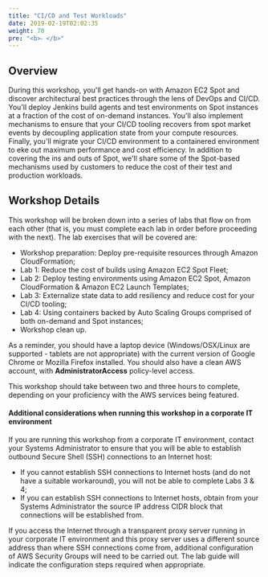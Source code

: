 ```yaml
---
title: "CI/CD and Test Workloads"
date: 2019-02-19T02:02:35
weight: 70
pre: "<b>⁃ </b>"
---
```


## Overview 
During this workshop, you'll get hands-on with Amazon EC2 Spot and discover architectural best practices through the lens of DevOps and CI/CD. You'll deploy Jenkins build agents and test environments on Spot instances at a fraction of the cost of on-demand instances. You'll also implement mechanisms to ensure that your CI/CD tooling recovers from spot market events by decoupling application state from your compute resources. Finally, you'll migrate your CI/CD environment to a containered environment to eke out maximum performance and cost efficiency. In addition to covering the ins and outs of Spot, we'll share some of the Spot-based mechanisms used by customers to reduce the cost of their test and production workloads.

## Workshop Details
This workshop will be broken down into a series of labs that flow on from each other (that is, you must complete each lab in order before proceeding with the next). The lab exercises that will be covered are:

* Workshop preparation: Deploy pre-requisite resources through Amazon CloudFormation;
* Lab 1: Reduce the cost of builds using Amazon EC2 Spot Fleet;
* Lab 2: Deploy testing environments using Amazon EC2 Spot, Amazon CloudFormation & Amazon EC2 Launch Templates;
* Lab 3: Externalize state data to add resiliency and reduce cost for your CI/CD tooling;
* Lab 4: Using containers backed by Auto Scaling Groups comprised of both on-demand and Spot instances;
* Workshop clean up.

As a reminder, you should have a laptop device (Windows/OSX/Linux are supported - tablets are not appropriate) with the current version of Google Chrome or Mozilla Firefox installed. You should also have a clean AWS account, with **AdministratorAccess** policy-level access. 

This workshop should take between two and three hours to complete, depending on your proficiency with the AWS services being featured.

#### Additional considerations when running this workshop in a corporate IT environment
If you are running this workshop from a corporate IT environment, contact your Systems Administrator to ensure that you will be able to establish outbound Secure Shell (SSH) connections to an Internet host:

* If you cannot establish SSH connections to Internet hosts (and do not have a suitable workaround), you will not be able to complete Labs 3 & 4;
* If you can establish SSH connections to Internet hosts, obtain from your Systems Administrator the source IP address CIDR block that connections will be established from. 

If you access the Internet through a transparent proxy server running in your corporate IT environment and this proxy server uses a different source address than where SSH connections come from, additional configuration of AWS Security Groups will need to be carried out. The lab guide will indicate the configuration steps required when appropriate. 

